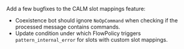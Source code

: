 Add a few bugfixes to the CALM slot mappings feature:
- Coexistence bot should ignore `NoOpCommand` when checking if the processed message contains commands.
- Update condition under which FlowPolicy triggers `pattern_internal_error` for slots with custom slot mappings.
